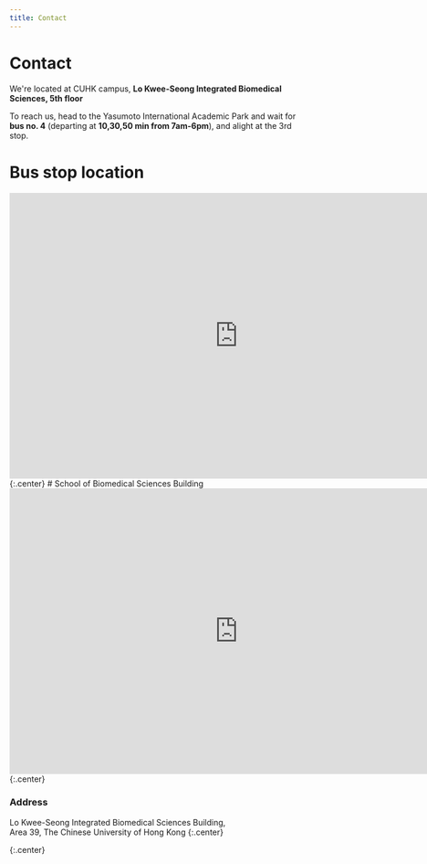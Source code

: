 ```yaml
---
title: Contact
---
```


# <i class="fas fa-envelope"></i>Contact

We're located at CUHK campus, **Lo Kwee-Seong Integrated Biomedical Sciences, 5th floor**

To reach us, head to the Yasumoto International Academic Park and wait for **bus no. 4** (departing
at **10,30,50 min from 7am-6pm**), and alight at the 3rd stop.

# Bus stop location
<iframe src="https://www.google.com/maps/embed?pb=!1m14!1m8!1m3!1d3688.0394484387793!2d114.203944!3d22.427541!3m2!1i1024!2i768!4f13.1!3m3!1m2!1s0x0%3A0x76b8a204e365257f!2sSchool%20of%20Biomedical%20Sciences%2C%20The%20Chinese%20University%20of%20Hong%20Kong!5e0!3m2!1sen!2shk!4v1612270762418!5m2!1sen!2shk" width="800" height="500" frameborder="0" style="border:0;" allowfullscreen="" aria-hidden="false" tabindex="0"></iframe>
{:.center}
# School of Biomedical Sciences Building
<iframe src="https://www.google.com/maps/embed?pb=!1m14!1m8!1m3!1d3688.0394484387793!2d114.203944!3d22.427541!3m2!1i1024!2i768!4f13.1!3m3!1m2!1s0x0%3A0x76b8a204e365257f!2sSchool%20of%20Biomedical%20Sciences%2C%20The%20Chinese%20University%20of%20Hong%20Kong!5e0!3m2!1sen!2shk!4v1612271411258!5m2!1sen!2shk" width="800" height="500" frameborder="0" style="border:0;" allowfullscreen="" aria-hidden="false" tabindex="0"></iframe>
{:.center}
<!--
{%
  include figure.html
  image="images/photo.jpg"
  width="100%"
  caption="The Center for Wit and Sagacity"
%}
-->

<!-- section break -->

### Address

Lo Kwee-Seong Integrated Biomedical Sciences Building,  
Area 39, The Chinese University of Hong Kong
{:.center}

{:.center}

